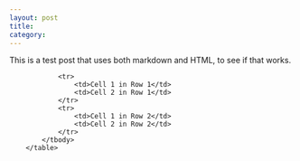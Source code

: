 ```yaml
---
layout: post
title: 
category:
---
```

This is a test post that uses both markdown and HTML, to see if that works.

<table>
		<tbody style="border:1px solid;">

				<tr>
					<td>Cell 1 in Row 1</td>
					<td>Cell 2 in Row 1</td>
				</tr>
				<tr>
					<td>Cell 1 in Row 2</td>
					<td>Cell 2 in Row 2</td>
				</tr>
			</tbody>
		</table>